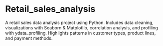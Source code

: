 # Retail_sales_analysis
A retail sales data analysis project using Python. Includes data cleaning, visualizations with Seaborn &amp; Matplotlib, correlation analysis, and profiling with ydata_profiling. Highlights patterns in customer types, product lines, and payment methods.
